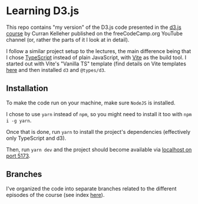 # Learning D3.js
This repo contains "my version" of the D3.js code presented in the [d3.js course](https://www.youtube.com/watch?v=xkBheRZTkaw) by Curran Kelleher published on the freeCodeCamp.org YouTube channel (or, rather the parts of it I look at in detail).

I follow a similar project setup to the lectures, the main difference being that I chose [TypeScript](https://www.typescriptlang.org/) instead of plain JavaScript, with [Vite](https://vitejs.dev/) as the build tool. I started out with Vite's "Vanilla TS" template (find details on Vite templates [here](https://vitejs.dev/guide/#scaffolding-your-first-vite-project) and then installed `d3` and `@types/d3`.

## Installation
To make the code run on your machine, make sure `NodeJS` is installed. 

I chose to use `yarn` instead of `npm`, so you might need to install it too with `npm i -g yarn`.

Once that is done, run `yarn` to install the project's dependencies (effectively only TypeScript and d3).

Then, run `yarn dev` and the project should become available via [localhost on port 5173](http://localhost:5173/).

## Branches
I've organized the code into separate branches related to the different episodes of the course (see index [here](https://vizhub.com/forum/t/get-it-right-in-black-white-index/110)).